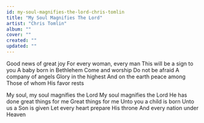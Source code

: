 ```yaml
---
id: my-soul-magnifies-the-lord-chris-tomlin
title: "My Soul Magnifies The Lord"
artist: "Chris Tomlin"
album: ""
cover: ""
created: ""
updated: ""
---
```


Good news of great joy
For every woman, every man
This will be a sign to you
A baby born in Bethlehem
Come and worship
Do not be afraid
A company of angels
Glory in the highest
And on the earth peace among
Those of whom His favor rests

My soul, my soul magnifies the Lord
My soul magnifies the Lord
He has done great things for me
Great things for me
Unto you a child is born
Unto us a Son is given
Let every heart prepare His throne
And every nation under Heaven